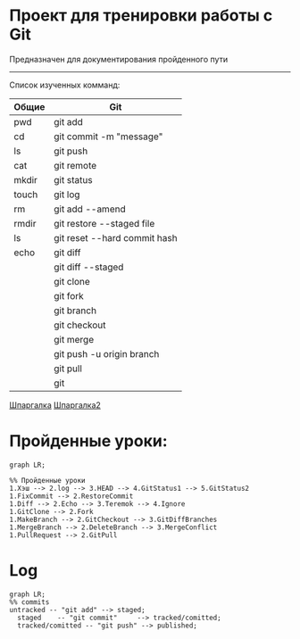 # Проект для тренировки работы с Git
Предназначен для документирования пройденного пути
___
Список изученных комманд:

| Общие  	| Git                     	     |
|--------	|------------------------------- |
| pwd    	| git add                 	     |
| cd     	| git commit -m "message" 	     |
| ls     	| git push                	     |
| cat    	| git remote              	     |
| mkdir  	| git status              	     |
| touch  	| git log                 	     |
| rm     	| git add --amend                |
| rmdir  	| git restore --staged  file     |
| ls     	| git reset --hard commit hash   |
| echo    | git diff                       |
|        	| git diff --staged              |
|        	| git clone                      |
|        	| git fork                       |
|        	| git branch                     |
|        	| git checkout                   |
|        	| git merge                      |
|        	| git push -u origin branch      |
|        	| git pull                       |
|        	| git                            |


[Шпаргалка](https://practicum.yandex.ru/trainer/git-basics/lesson/b1ecee27-bb78-46a0-8d13-0364c7803f55/)
[Шпаргалка2](https://practicum.yandex.ru/trainer/git-basics/lesson/f22bb418-0a08-4aa7-b937-e21cc77c9298/)
# Пройденные уроки:

``` mermaid 
graph LR;

%% Пройденные уроки
1.Хэш --> 2.log --> 3.HEAD --> 4.GitStatus1 --> 5.GitStatus2
1.FixCommit --> 2.RestoreCommit
1.Diff --> 2.Echo --> 3.Teremok --> 4.Ignore
1.GitClone --> 2.Fork
1.MakeBranch --> 2.GitCheckout --> 3.GitDiffBranches
1.MergeBranch --> 2.DeleteBranch --> 3.MergeConflict
1.PullRequest --> 2.GitPull

```
# Log

```mermaid
graph LR;
%% commits
untracked -- "git add" --> staged;
  staged    -- "git commit"     --> tracked/comitted;
  tracked/comitted -- "git push" --> published;

```

[def]: #https://practicum.yandex.ru/trainer/git-basics/lesson/b1ecee27-bb78-46a0-8d13-0364c7803f55/